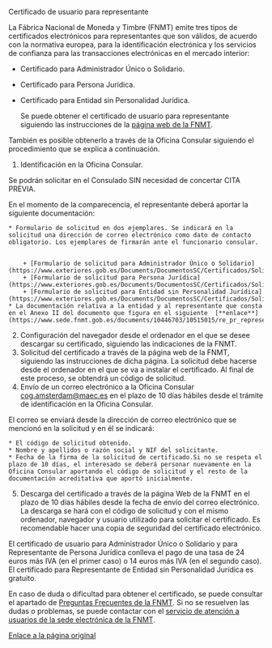  Certificado de usuario para representante

  La Fábrica Nacional de Moneda y Timbre (FNMT) emite tres tipos de certificados electrónicos para representantes que son válidos, de acuerdo con la normativa europea, para la identificación electrónica y los servicios de confianza para las transacciones electrónicas en el mercado interior:

 * Certificado para Administrador Único o Solidario.
* Certificado para Persona Jurídica.
* Certificado para Entidad sin Personalidad Jurídica.

  Se puede obtener el certificado de usuario para representante siguiendo las instrucciones de la [página web de la FNMT](https://www.sede.fnmt.gob.es/certificados/certificado-de-representante). 

 También es posible obtenerlo a través de la Oficina Consular siguiendo el procedimiento que se explica a continuación.

 1. Identificación en la Oficina Consular.

 Se podrán solicitar en el Consulado SIN necesidad de concertar CITA PREVIA.

 En el momento de la comparecencia, el representante deberá aportar la siguiente documentación:


	* Formulario de solicitud en dos ejemplares. Se indicará en la solicitud una dirección de correo electrónico como dato de contacto obligatorio. Los ejemplares de firmarán ante el funcionario consular.
	
	
		+ [Formulario de solicitud para Administrador Único o Solidario](https://www.exteriores.gob.es/Documents/DocumentosSC/Certificados/Solicitud%20certificado%20usuario%20Administrador%20%C3%9Anico%20o%20Solidario.pdf).
		+ [Formulario de solicitud para Persona Jurídica](https://www.exteriores.gob.es/Documents/DocumentosSC/Certificados/Solicitud%20certificado%20usuario%20Persona%20Jur%C3%ADdica.pdf).
		+ [Formulario de solicitud para Entidad sin Personalidad Jurídica](https://www.exteriores.gob.es/Documents/DocumentosSC/Certificados/Solicitud%20certificado%20entidades%20sin%20personalidad%20jur%C3%ADdica.pdf).
	* La documentación relativa a la entidad y al representante que consta en el Anexo II del documento que figura en el siguiente  [**enlace**](https://www.sede.fnmt.gob.es/documents/10446703/10515015/re_pr_representantepj_representanteespj.pdf)
2. Configuración del navegador desde el ordenador en el que se desee descargar su certificado, siguiendo las indicaciones de la FNMT.
3. Solicitud del certificado a través de la página web de la FNMT, siguiendo las instrucciones de dicha página. La solicitud debe hacerse desde el ordenador en el que se va a instalar el certificado. Al final de este proceso, se obtendrá un código de solicitud.
4. Envío de un correo electrónico a la Oficina Consular cog.amsterdam@maec.es en el plazo de 10 días hábiles desde el trámite de identificación en la Oficina Consular. 

 El correo se enviará desde la dirección de correo electrónico que se mencionó en la solicitud y en él se indicará:


	* El código de solicitud obtenido.
	* Nombre y apellidos o razón social y NIF del solicitante.
	* Fecha de la firma de la solicitud de certificado.Si no se respeta el plazo de 10 días, el interesado se deberá personar nuevamente en la Oficina Consular aportando el código de solicitud y el resto de la documentación acreditativa que aportó inicialmente.
5. Descarga del certificado a través de la página Web de la FNMT en el plazo de 10 días hábiles desde la fecha de envío del correo electrónico. La descarga se hará con el código de solicitud y con el mismo ordenador, navegador y usuario utilizado para solicitar el certificado. Es recomendable hacer una copia de seguridad del certificado electrónico.

 El certificado de usuario para Administrador Único o Solidario y para Representante de Persona Jurídica conlleva el pago de una tasa de 24 euros más IVA (en el primer caso) o 14 euros más IVA (en el segundo caso). El certificado para Representante de Entidad sin Personalidad Jurídica es gratuito.

  En caso de duda o dificultad para obtener el certificado, se puede consultar el apartado de [Preguntas Frecuentes de la FNMT](https://www.sede.fnmt.gob.es/preguntas-frecuentes). Si no se resuelven las dudas o problemas, se puede contactar con el [servicio de atención a usuarios de la sede electrónica de la FNMT](https://www.sede.fnmt.gob.es/soporte-tecnico/atencion-a-usuarios). 

  [Enlace a la página original](https://www.exteriores.gob.es/Consulados/amsterdam/es/ServiciosConsulares/Paginas/index.aspx?scco=Pa%C3%ADses+Bajos&scd=9&scca=Certificados&scs=Certificado%20de%20usuario%20para%20representante)